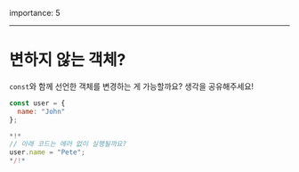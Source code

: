 importance: 5

---

# 변하지 않는 객체?

`const`와 함께 선언한 객체를 변경하는 게 가능할까요? 생각을 공유해주세요!

```js
const user = {
  name: "John"
};

*!*
// 아래 코드는 에러 없이 실행될까요?
user.name = "Pete";
*/!*
```
